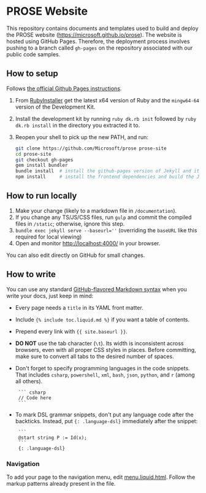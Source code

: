 # PROSE Website

This repository contains documents and templates used to build and deploy the PROSE website (https://microsoft.github.io/prose). The website is hosted using GitHub Pages. Therefore, the deployment process involves pushing to a branch called `gh-pages` on the repository associated with our public code samples.

## How to setup
Follows [the official Github Pages instructions](https://help.github.com/articles/setting-up-your-github-pages-site-locally-with-jekyll/).

1. From [RubyInstaller](http://rubyinstaller.org/downloads/) get the latest x64 version of Ruby and the `mingw64-64` version of the Development Kit.
2. Install the development kit by running `ruby dk.rb init` followed by `ruby dk.rb install` in the directory you extracted it to.
3. Reopen your shell to pick up the new PATH, and run:

    ``` bash
    git clone https://github.com/Microsoft/prose prose-site
    cd prose-site
    git checkout gh-pages
    gem install bundler
    bundle install  # install the github-pages version of Jekyll and its dependencies
    npm install     # install the frontend dependencies and build the JS/CSS files
    ```

## How to run locally

1. Make your change (likely to a markdown file in `/documentation`).
2. If you change any TS/JS/CSS files, run `gulp` and commit the compiled files in `/static`; otherwise, ignore this step.
3. `bundle exec jekyll serve --baseurl=''` (overriding the `baseURL` like this required for local viewing)
4. Open and monitor <http://localhost:4000/> in your browser.

You can also edit directly on GitHub for small changes.

## How to write

You can use any standard [GitHub-flavored Markdown syntax](https://guides.github.com/features/mastering-markdown/) when you write your docs, just keep in mind:  
 - Every page needs a `title` in its YAML front matter.
 - Include `{% include toc.liquid.md %}` if you want a table of contents.
 - Prepend every link with `{{ site.baseurl }}`.
 - **DO NOT** use the tab character (`\t`). Its width is inconsistent across browsers, even with all proper CSS styles in places. Before committing, make sure to convert all tabs to the desired number of spaces.
 - Don't forget to specify programming languages in the code snippets. That includes `csharp`, `powershell`, `xml`, `bash`, `json`, `python`, and `r` (among all others).

        ``` csharp
        // Code here
        ```
 - To mark DSL grammar snippets, don't put any language code after the backticks. Instead, put `{: .language-dsl}` immediately after the snippet:

        ```
        @start string P := Id(x);
        ```
        {: .language-dsl}


### Navigation

To add your page to the navigation menu, edit [menu.liquid.html](/_includes/menu.liquid.html).
Follow the markup patterns already present in the file.
